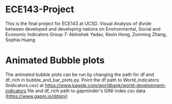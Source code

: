 # ECE143-Project
This is the final project for ECE143 at UCSD. 
Visual Analysis of divide between developed and developing nations on Environmental, Social and Economic Indicators
Group 7: Abhishek Yadav, Kexin Hong, Zunming Zhang, Sophia Huang


# Animated Bubble plots

The animated bubble plots can be run by changing the path for df and df_rich in bubble_and_bar_plots.py. Point the df path to World_indicators (Indicators.csv) at https://www.kaggle.com/worldbank/world-development-indicators file and df_rich path to gapminder's GINI index csv data (https://www.gapm.io/ddgini)
